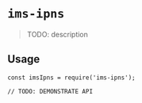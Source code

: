 # `ims-ipns`

> TODO: description

## Usage

```
const imsIpns = require('ims-ipns');

// TODO: DEMONSTRATE API
```
